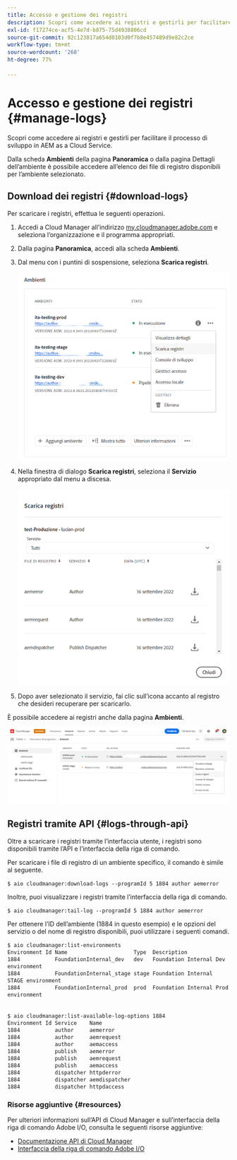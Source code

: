 ```yaml
---
title: Accesso e gestione dei registri
description: Scopri come accedere ai registri e gestirli per facilitare il processo di sviluppo in AEM as a Cloud Service.
exl-id: f17274ce-acf5-4e7d-b875-75d4938806cd
source-git-commit: 92c123817a654d0103d0f7b8e457489d9e82c2ce
workflow-type: tm+mt
source-wordcount: '268'
ht-degree: 77%

---
```



# Accesso e gestione dei registri {#manage-logs}

Scopri come accedere ai registri e gestirli per facilitare il processo di sviluppo in AEM as a Cloud Service.

Dalla scheda **Ambienti** della pagina **Panoramica** o dalla pagina Dettagli dell’ambiente è possibile accedere all’elenco dei file di registro disponibili per l’ambiente selezionato.

## Download dei registri {#download-logs}

Per scaricare i registri, effettua le seguenti operazioni.

1. Accedi a Cloud Manager all’indirizzo [my.cloudmanager.adobe.com](https://my.cloudmanager.adobe.com/) e seleziona l’organizzazione e il programma appropriati.

1. Dalla pagina **Panoramica**, accedi alla scheda **Ambienti**.

1. Dal menu con i puntini di sospensione, seleziona **Scarica registri**.

   ![Voce di menu Scarica registri](assets/download-logs1.png)

1. Nella finestra di dialogo **Scarica registri**, seleziona il **Servizio** appropriato dal menu a discesa.

   ![Finestra di dialogo Scarica registri](assets/download-preview.png)

1. Dopo aver selezionato il servizio, fai clic sull’icona accanto al registro che desideri recuperare per scaricarlo.

È possibile accedere ai registri anche dalla pagina **Ambienti**.

![Registri dalla schermata Ambienti](assets/download-logs.png)

## Registri tramite API {#logs-through-api}

Oltre a scaricare i registri tramite l’interfaccia utente, i registri sono disponibili tramite l’API e l’interfaccia della riga di comando.

Per scaricare i file di registro di un ambiente specifico, il comando è simile al seguente.

```shell
$ aio cloudmanager:download-logs --programId 5 1884 author aemerror
```

Inoltre, puoi visualizzare i registri tramite l’interfaccia della riga di comando.

```shell
$ aio cloudmanager:tail-log --programId 5 1884 author aemerror
```

Per ottenere l’ID dell’ambiente (1884 in questo esempio) e le opzioni del servizio o del nome di registro disponibili, puoi utilizzare i seguenti comandi.

```shell
$ aio cloudmanager:list-environments
Environment Id Name                     Type  Description                          
1884           FoundationInternal_dev   dev   Foundation Internal Dev environment  
1884           FoundationInternal_stage stage Foundation Internal STAGE environment
1884           FoundationInternal_prod  prod  Foundation Internal Prod environment
 
 
$ aio cloudmanager:list-available-log-options 1884
Environment Id Service    Name         
1884           author     aemerror     
1884           author     aemrequest   
1884           author     aemaccess    
1884           publish    aemerror     
1884           publish    aemrequest   
1884           publish    aemaccess    
1884           dispatcher httpderror   
1884           dispatcher aemdispatcher
1884           dispatcher httpdaccess
```

### Risorse aggiuntive {#resources}

Per ulteriori informazioni sull’API di Cloud Manager e sull’interfaccia della riga di comando Adobe I/O, consulta le seguenti risorse aggiuntive:

* [Documentazione API di Cloud Manager](https://developer.adobe.com/experience-cloud/cloud-manager/)
* [Interfaccia della riga di comando Adobe I/O](https://github.com/adobe/aio-cli-plugin-cloudmanager)
